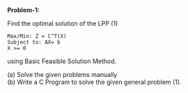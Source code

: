 **Problem-1:** 

Find the optimal solution of the LPP (1)
    
    Max/Min: Z = C^T(X)
    Subject to: AX= b
	X >= 0

using Basic Feasible Solution Method.

(a) Solve the given problems manually  
(b) Write a C Program to solve the given general problem (1).